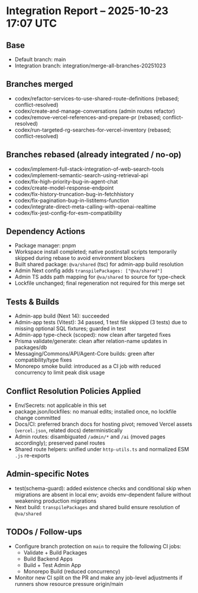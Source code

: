 # Integration Report – 2025-10-23 17:07 UTC

## Base
- Default branch: main
- Integration branch: integration/merge-all-branches-20251023

## Branches merged
- codex/refactor-services-to-use-shared-route-definitions (rebased; conflict-resolved)
- codex/create-and-manage-conversations (admin routes refactor)
- codex/remove-vercel-references-and-prepare-pr (rebased; conflict-resolved)
- codex/run-targeted-rg-searches-for-vercel-inventory (rebased; conflict-resolved)

## Branches rebased (already integrated / no-op)
- codex/implement-full-stack-integration-of-web-search-tools
- codex/implement-semantic-search-using-retrieval-api
- codex/fix-high-priority-bug-in-agent-chat
- codex/create-model-response-endpoint
- codex/fix-history-truncation-bug-in-fetchhistory
- codex/fix-pagination-bug-in-listitems-function
- codex/integrate-direct-meta-calling-with-openai-realtime
- codex/fix-jest-config-for-esm-compatibility

## Dependency Actions
- Package manager: pnpm
- Workspace install completed; native postinstall scripts temporarily skipped during rebase to avoid environment blockers
- Built shared package: `@va/shared` (tsc) for admin-app build resolution
- Admin Next config adds `transpilePackages: ["@va/shared"]`
- Admin TS adds path mapping for `@va/shared` to source for type-check
- Lockfile unchanged; final regeneration not required for this merge set

## Tests & Builds
- Admin-app build (Next 14): succeeded
- Admin-app tests (Vitest): 34 passed, 1 test file skipped (3 tests) due to missing optional SQL fixtures; guarded in test
- Admin-app type-check (scoped): now clean after targeted fixes
- Prisma validate/generate: clean after relation-name updates in packages/db
- Messaging/Commons/API/Agent-Core builds: green after compatibility/type fixes
- Monorepo smoke build: introduced as a CI job with reduced concurrency to limit peak disk usage

## Conflict Resolution Policies Applied
- Env/Secrets: not applicable in this set
- package.json/lockfiles: no manual edits; installed once, no lockfile change committed
- Docs/CI: preferred branch docs for hosting pivot; removed Vercel assets (`vercel.json`, related docs) deterministically
- Admin routes: disambiguated `/admin/*` and `/ai` (moved pages accordingly); preserved panel routes
- Shared route helpers: unified under `http-utils.ts` and normalized ESM `.js` re-exports

## Admin-specific Notes
- test(schema-guard): added existence checks and conditional skip when migrations are absent in local env; avoids env-dependent failure without weakening production migrations
- Next build: `transpilePackages` and shared build ensure resolution of `@va/shared`

## TODOs / Follow-ups
- Configure branch protection on `main` to require the following CI jobs:
  - Validate + Build Packages
  - Build Backend Apps
  - Build + Test Admin App
  - Monorepo Build (reduced concurrency)
- Monitor new CI split on the PR and make any job-level adjustments if runners show resource pressure
origin/main
